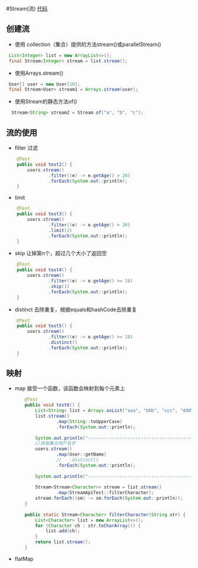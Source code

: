 #Stream(流)
[代码](https://github.com/zhaoyunxing92/java8-example/blob/master/src/test/java/com/sunny/jdk8/stream/StreamApiTest.java)
## 创建流
* 使用 collection（集合）提供的方法stream()或parallelStream()
 ```java
  List<Integer> list = new ArrayList<>();
  final Stream<Integer> stream = list.stream();
```
* 使用Arrays.stream()
```java
 User[] user = new User[10];
 final Stream<User> stream1 = Arrays.stream(user);
```
* 使用Stream的静态方法of()
```java
  Stream<String> stream2 = Stream.of("a", "b", "c");
```
## 流的使用
* filter 过滤
```java
    @Test
    public void test2() {
        users.stream()
                .filter((e) -> e.getAge() > 20)
                .forEach(System.out::println);
    }
```
* limit
```java
    @Test
    public void test3() {
        users.stream()
                .filter((e) -> e.getAge() > 20)
                .limit(2)
                .forEach(System.out::println);
    }
```
* skip 让掉第n个，超过几个大小了返回空
```java
    @Test
    public void test4() {
        users.stream()
                .filter((e) -> e.getAge() >= 18)
                .skip(1)
                .forEach(System.out::println);
    }
```
* distinct 去除重复，根据equals和hashCode去除重复
```java
    @Test
    public void test5() {
        users.stream()
                .filter((e) -> e.getAge() >= 18)
                .distinct()
                .forEach(System.out::println);
    }
```
## 映射
* map 接受一个函数，该函数会映射到每个元素上
```java
       @Test
       public void test6() {
           List<String> list = Arrays.asList("aaa", "bbb", "ccc", "ddd", "eee");
           list.stream()
                   .map(String::toUpperCase)
                   .forEach(System.out::println);
   
           System.out.println("-----------------------------------------");
           //获取集合用户名字
           users.stream()
                   .map(User::getName)
                   //   .distinct()
                   .forEach(System.out::println);
   
           System.out.println("-----------------------------------------");
   
           Stream<Stream<Character>> stream = list.stream()
                   .map(StreamApiTest::filterCharacter);
           stream.forEach((sm) -> sm.forEach(System.out::println));
       }
   
       public static Stream<Character> filterCharacter(String str) {
           List<Character> list = new ArrayList<>();
           for (Character ch : str.toCharArray()) {
               list.add(ch);
           }
           return list.stream();
       }
```
* flatMap 